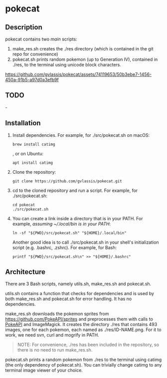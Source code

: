 # pokecat

## Description

pokecat contains two *main* scripts:

1. make_res.sh creates the ./res directory (which is contained in the git repo for convenience)
1. pokecat.sh prints random pokemon (up to Generation IV), contained in ./res, to the terminal using unicode block characters.

https://github.com/gvlassis/pokecat/assets/74119653/50b3ebe7-1456-450a-91b5-a97d0a3efb9f

## TODO
\-

## Installation

1)  Install dependencies. For example, for ./src/pokecat.sh on macOS:

        brew install catimg

    , or on Ubuntu:

        apt install catimg

1)  Clone the repository:

        git clone https://github.com/gvlassis/pokecat.git

1)  cd to the cloned repository and run a script. For example, for ./src/pokecat.sh:

        cd pokecat
        ./src/pokecat.sh

1)  You can create a link inside a directory that is in your PATH. For example, *assuming  ~/.local/bin is in your PATH*:

        ln -sf "${PWD}/src/pokecat.sh" "${HOME}/.local/bin"

    Another good idea is to call ./src/pokecat.sh in your shell's initialization script (e.g. .bashrc, .zshrc). For example, for Bash:

        printf "${PWD}/src/pokecat.sh\n" >> "${HOME}/.bashrc"

## Architecture

There are 3 Bash scripts, namely utils.sh, make_res.sh and pokecat.sh.

utils.sh contains a function that checks for dependencies and is used by both make_res.sh and pokecat.sh for error handling. It has no dependencies.

make_res.sh downloads the pokemon sprites from <https://github.com/PokeAPI/sprites> and preprocesses them with calls to [PokeAPI](https://pokeapi.co/) and ImageMagick. It creates the directory ./res that contains 493 images, one for each pokemon, each named as ./res/ID-NAME.png. For it to work, we need svn, curl and mogrify in PATH.

> NOTE: For convenience, ./res has been included in the repository, so there is no need to run make_res.sh.

pokecat.sh prints a random pokemon from ./res to the terminal using catimg (the only dependency of pokecat.sh). You can trivially change catimg to any terminal image viewer of your choice.
